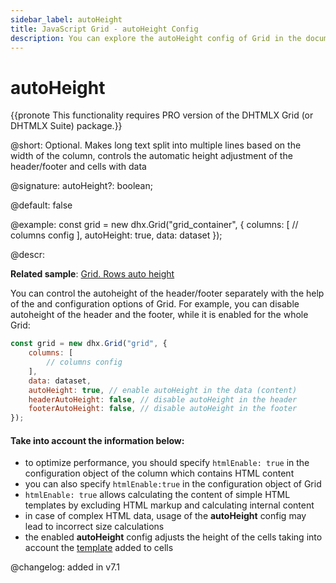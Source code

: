 ```yaml
---
sidebar_label: autoHeight
title: JavaScript Grid - autoHeight Config 
description: You can explore the autoHeight config of Grid in the documentation of the DHTMLX JavaScript UI library. Browse developer guides and API reference, try out code examples and live demos, and download a free 30-day evaluation version of DHTMLX Suite.
---
```


# autoHeight

{{pronote This functionality requires PRO version of the DHTMLX Grid (or DHTMLX Suite) package.}}

@short: Optional. Makes long text split into multiple lines based on the width of the column, controls the automatic height adjustment of the header/footer and cells with data

@signature: autoHeight?: boolean;

@default: false

@example:
const grid = new dhx.Grid("grid_container", {
	columns: [
		// columns config
	],
	autoHeight: true,
	data: dataset
});

@descr: 

**Related sample**: [Grid. Rows auto height](https://snippet.dhtmlx.com/zkcsyazg)

You can control the autoheight of the header/footer separately with the help of the [](grid/api/grid_headerautoheight_config.md) and [](grid/api/grid_footerautoheight_config.md) configuration options of Grid. For example, you can disable autoheight of the header and the footer, while it is enabled for the whole Grid:

~~~js
const grid = new dhx.Grid("grid", {
    columns: [
        // columns config
    ],
    data: dataset,
    autoHeight: true, // enable autoHeight in the data (content)
    headerAutoHeight: false, // disable autoHeight in the header
    footerAutoHeight: false, // disable autoHeight in the footer
});
~~~

#### Take into account the information below:  

- to optimize performance, you should specify `htmlEnable: true` in the configuration object of the column which contains HTML content
- you can also specify `htmlEnable:true` in the configuration object of Grid
- `htmlEnable: true` allows calculating the content of simple HTML templates by excluding HTML markup and calculating internal content
- in case of complex HTML data, usage of the **autoHeight** config may lead to incorrect size calculations
- the enabled **autoHeight** config adjusts the height of the cells taking into account the [template](grid/api/api_gridcolumn_properties.md) added to cells

@changelog: added in v7.1

[comment]: # (@relatedapi: grid/api/grid_data_config.md)

[comment]: # (@related: grid/initialization.md#initialize-grid grid/configuration.md#autoheight-for-rows)
